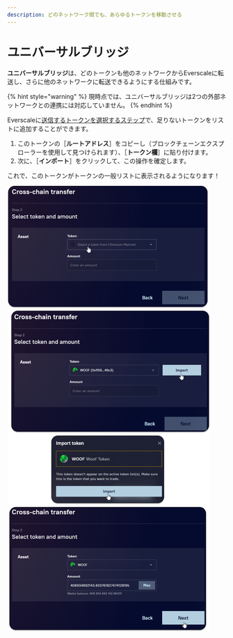 ```yaml
---
description: どのネットワーク間でも、あらゆるトークンを移動させる
---
```


# ユニバーサルブリッジ

**ユニバーサルブリッジ**は、どのトークンも他のネットワークからEverscaleに転送し、さらに他のネットワークに転送できるようにする仕組みです。

{% hint style="warning" %}
現時点では、ユニバーサルブリッジは2つの外部ネットワークとの連携には対応していません。
{% endhint %}

Everscaleに[送信するトークンを選択するステップ](../cross-chain-transfer/interface/how-to/transferring-from-another-network-to-everscale.md#select-token-and-amount)で、足りないトークンをリストに追加することができます。

1. このトークンの［**ルートアドレス**］をコピーし（ブロックチェーンエクスプローラーを使用して見つけられます）、［**トークン欄**］に貼り付けます。
2. 次に、［**インポート**］をクリックして、この操作を確定します。

これで、このトークンがトークンの一般リストに表示されるようになります！

![](<../../.gitbook/assets/image (34).png>)
